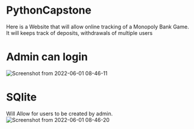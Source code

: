# PythonCapstone
 Here is a Website that will allow online tracking of a Monopoly Bank Game. 
 It will keeps track of deposits, withdrawals of multiple users
# Admin can login 

![Screenshot from 2022-06-01 08-46-11](https://user-images.githubusercontent.com/35750750/171447419-f9bb4b89-96c2-4871-a359-0b7f3de54382.png)

# SQlite
Will Allow for users to be created by admin.
![Screenshot from 2022-06-01 08-46-20](https://user-images.githubusercontent.com/35750750/171447172-86d5c7ef-75f9-4cd4-b2b4-c34128824813.png)
